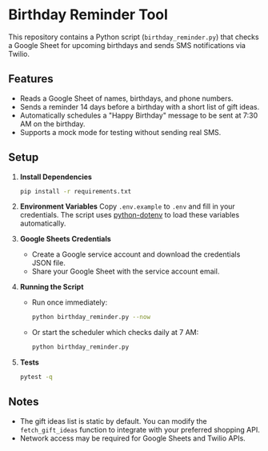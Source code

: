 # Birthday Reminder Tool

This repository contains a Python script (`birthday_reminder.py`) that checks a Google Sheet for upcoming birthdays and sends SMS notifications via Twilio.

## Features

- Reads a Google Sheet of names, birthdays, and phone numbers.
- Sends a reminder 14 days before a birthday with a short list of gift ideas.
- Automatically schedules a "Happy Birthday" message to be sent at 7:30 AM on the birthday.
- Supports a mock mode for testing without sending real SMS.

## Setup

1. **Install Dependencies**
   ```bash
   pip install -r requirements.txt
   ```

2. **Environment Variables**
   Copy `.env.example` to `.env` and fill in your credentials. The script uses [python-dotenv](https://github.com/theskumar/python-dotenv) to load these variables automatically.

3. **Google Sheets Credentials**
   - Create a Google service account and download the credentials JSON file.
   - Share your Google Sheet with the service account email.

4. **Running the Script**
   - Run once immediately:
     ```bash
     python birthday_reminder.py --now
     ```
   - Or start the scheduler which checks daily at 7 AM:
     ```bash
     python birthday_reminder.py
     ```

5. **Tests**
   ```bash
   pytest -q
   ```

## Notes

- The gift ideas list is static by default. You can modify the `fetch_gift_ideas` function to integrate with your preferred shopping API.
- Network access may be required for Google Sheets and Twilio APIs.

